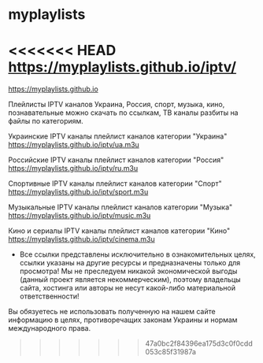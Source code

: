# myplaylists

<<<<<<< HEAD
https://myplaylists.github.io/iptv/
=======
https://myplaylists.github.io

Плейлисты IPTV каналов Украина, Россия, спорт, музыка, кино, познавательные можно скачать по ссылкам, ТВ каналы разбиты на файлы по категориям.

Украинские IPTV каналы
плейлист каналов категории "Украина" https://myplaylists.github.io/iptv/ua.m3u

Российские IPTV каналы
плейлист каналов категории "Россия" https://myplaylists.github.io/iptv/ru.m3u

Спортивные IPTV каналы
плейлист каналов категории "Спорт" https://myplaylists.github.io/iptv/sport.m3u

Музыкальные IPTV каналы
плейлист каналов категории "Музыка" https://myplaylists.github.io/iptv/music.m3u

Кино и сериалы IPTV каналы
плейлист каналов категории "Кино" https://myplaylists.github.io/iptv/cinema.m3u

* Все ссылки представлены исключительно в ознакомительных целях, ссылки указаны на другие ресурсы и предназначены только для просмотра! Мы не преследуем никакой экономической выгоды (данный проект является некоммерческим), поэтому владельцы сайта, хостинга или авторы не несут какой-либо материальной ответственности!

Вы обязуетесь не использовать полученную на нашем сайте информацию в целях, противоречащих законам Украины и нормам международного права.
>>>>>>> 47a0bc2f84396ea175d3c0f0cdd053c85f31987a
